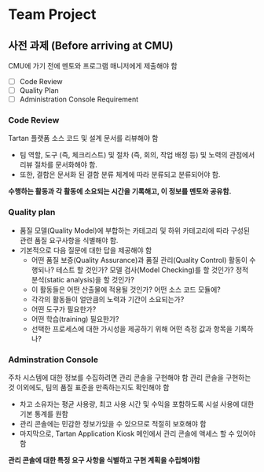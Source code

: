 # Team Project
## 사전 과제 (Before arriving at CMU)
CMU에 가기 전에 멘토와 프로그램 매니저에게 제출해야 함
- [ ] Code Review
- [ ] Quality Plan
- [ ] Administration Console Requirement

### Code Review
Tartan 플랫폼 소스 코드 및 설계 문서를 리뷰해야 함 
- 팀 역할, 도구 (즉, 체크리스트) 및 절차 (즉, 회의, 작업 배정 등) 및 노력의 관점에서 리뷰 절차를 문서화해야 함. 
- 또한, 결함은 문서화 된 결함 분류 체계에 따라 분류되고 분류되어야 함.

**수행하는 활동과 각 활동에 소요되는 시간을 기록해고, 이 정보를 멘토와 공유함.**

### Quality plan
- 품질 모델(Quality Model)에 부합하는 카테고리 및 하위 카테고리에 따라 구성된 관련 품질 요구사항을 식별해야 함. 
- 기본적으로 다음 질문에 대한 답을 제공해야 함
   - 어떤 품질 보증(Quality Assurance)과 품질 관리(Quality Control) 활동이 수행되나? 테스트 할 것인가? 모델 검사(Model Checking)를 할 것인가? 정적 분석(static analysis)을 할 것인가?
   - 이 활동들은 어떤 산출물에 적용될 것인가? 어떤 소스 코드 모듈에?
   - 각각의 활동들이 얼만큼의 노력과 기간이 소요되는가?
   - 어떤 도구가 필요한가?
   - 어떤 학습(training) 필요한가?
   - 선택한 프로세스에 대한 가시성을 제공하기 위해 어떤 측정 값과 항목을 기록하나?
 
### Adminstration Console
주차 시스템에 대한 정보를 수집하려면 관리 콘솔을 구현해야 함
관리 콘솔을 구현하는 것 이외에도, 팀의 품질 표준을 만족하는지도 확인해야 함
- 차고 소유자는 평균 사용량, 최고 사용 시간 및 수익을 포함하도록 시설 사용에 대한 기본 통계를 원함
- 관리 콘솔에는 민감한 정보가있을 수 있으므로 적절히 보호해야 함
- 마지막으로, Tartan Application Kiosk 메인에서 관리 콘솔에 액세스 할 수 있어야 함

**관리 콘솔에 대한 특정 요구 사항을 식별하고 구현 계획을 수립해야함**
